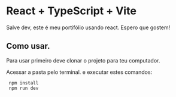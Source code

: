# React + TypeScript + Vite

Salve dev, este é meu portifólio usando react. Espero que gostem!

## Como usar.
Para usar primeiro deve clonar o projeto para teu computador.

Acessar a pasta pelo terminal.
e executar estes comandos:
```
 npm install
 npm run dev
```
